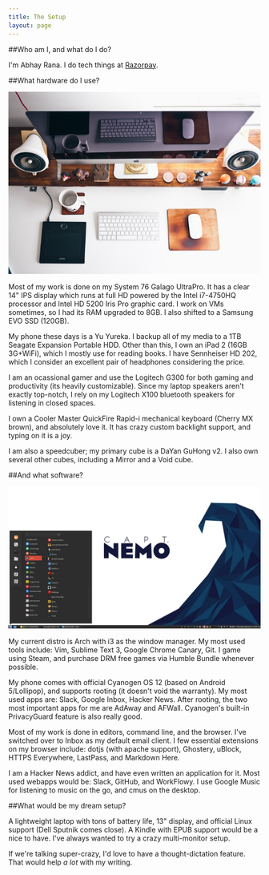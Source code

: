 ```yaml
---
title: The Setup
layout: page
---
```


##Who am I, and what do I do?

I'm Abhay Rana. I do tech things at [Razorpay](https://razorpay.com).

##What hardware do I use?

![Note: Not my setup](/img/desktop-stock.jpg)

Most of my work is done on my System 76 Galago UltraPro. It has a clear 14" IPS display which runs at full HD powered by the Intel i7-4750HQ processor and Intel HD 5200 Iris Pro graphic card. I work on VMs sometimes, so I had its RAM upgraded to 8GB. I also shifted to a Samsung EVO SSD (120GB).

My phone these days is a Yu Yureka. I backup all of my media to a 1TB Seagate Expansion Portable HDD. Other than this, I own an iPad 2 (16GB 3G+WiFi), which I mostly use for reading books. I have Sennheiser HD 202, which I consider an excellent pair of headphones considering the price.

I am an ocassional gamer and use the Logitech G300 for both gaming and productivity (its heavily customizable). Since my laptop speakers aren't exactly top-notch, I rely on my Logitech X100 bluetooth speakers for listening in closed spaces.

I own a Cooler Master QuickFire Rapid-i mechanical keyboard (Cherry MX brown), and absolutely love it.
It has crazy custom backlight support, and typing on it is a joy.

I am also a speedcuber; my primary cube is a DaYan GuHong v2. I also own several
other cubes, including a Mirror and a Void cube.

##And what software?

![This is my desktop](/img/wallpaper.jpg)

My current distro is Arch with i3 as the window manager. My most used tools include: Vim, Sublime Text 3, Google Chrome Canary, Git. I game using Steam, and purchase DRM free games via Humble Bundle whenever possible.

My phone comes with official Cyanogen OS 12 (based on Android 5/Lollipop), and supports rooting (it doesn't void the warranty). My most used apps are: Slack, Google Inbox, Hacker News. After rooting, the two most important apps for me are AdAway and AFWall. Cyanogen's built-in PrivacyGuard feature is also really good.

Most of my work is done in editors, command line, and the browser. I've switched over to Inbox as my default email client. I few essential extensions on my browser include: dotjs (with apache support), Ghostery, uBlock, HTTPS Everywhere, LastPass, and Markdown Here.

I am a Hacker News addict, and have even written an application for it. Most used webapps would be: Slack, GitHub, and WorkFlowy. I use Google Music for listening to music on the go, and cmus on the desktop.

##What would be my dream setup?

A lightweight laptop with tons of battery life, 13" display, and official Linux support (Dell Sputnik comes close). A Kindle with EPUB support would be a nice to have. I've always wanted to try a crazy multi-monitor setup.

If we're talking super-crazy, I'd love to have a thought-dictation feature. That would help _a lot_ with my writing.